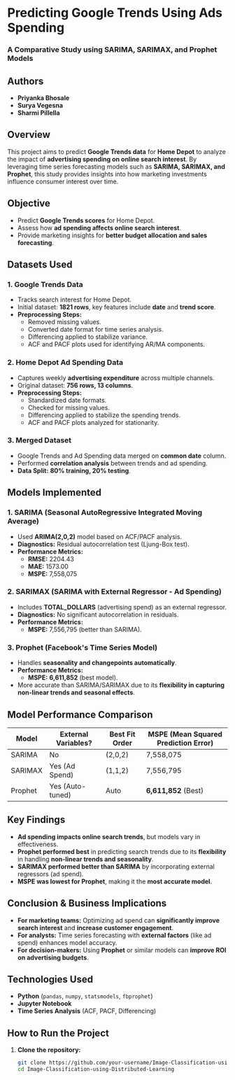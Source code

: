 # Predicting Google Trends Using Ads Spending  
### A Comparative Study using SARIMA, SARIMAX, and Prophet Models  

## Authors  
- **Priyanka Bhosale**  
- **Surya Vegesna**  
- **Sharmi Pillella**  

## Overview  
This project aims to predict **Google Trends data** for **Home Depot** to analyze the impact of **advertising spending on online search interest**. By leveraging time series forecasting models such as **SARIMA, SARIMAX, and Prophet**, this study provides insights into how marketing investments influence consumer interest over time.

## Objective  
- Predict **Google Trends scores** for Home Depot.  
- Assess how **ad spending affects online search interest**.  
- Provide marketing insights for **better budget allocation and sales forecasting**.  

## Datasets Used  
### 1. Google Trends Data  
- Tracks search interest for Home Depot.  
- Initial dataset: **1821 rows**, key features include **date** and **trend score**.  
- **Preprocessing Steps:**
  - Removed missing values.  
  - Converted date format for time series analysis.  
  - Differencing applied to stabilize variance.  
  - ACF and PACF plots used for identifying AR/MA components.  

### 2. Home Depot Ad Spending Data  
- Captures weekly **advertising expenditure** across multiple channels.  
- Original dataset: **756 rows, 13 columns**.  
- **Preprocessing Steps:**
  - Standardized date formats.  
  - Checked for missing values.  
  - Differencing applied to stabilize the spending trends.  
  - ACF and PACF plots analyzed for stationarity.  

### 3. Merged Dataset  
- Google Trends and Ad Spending data merged on **common date** column.  
- Performed **correlation analysis** between trends and ad spending.  
- **Data Split:** **80% training, 20% testing**.  

## Models Implemented  
### 1. SARIMA (Seasonal AutoRegressive Integrated Moving Average)  
- Used **ARIMA(2,0,2)** model based on ACF/PACF analysis.  
- **Diagnostics:** Residual autocorrelation test (Ljung-Box test).  
- **Performance Metrics:**  
  - **RMSE:** 2204.43  
  - **MAE:** 1573.00  
  - **MSPE:** 7,558,075  

### 2. SARIMAX (SARIMA with External Regressor - Ad Spending)  
- Includes **TOTAL_DOLLARS** (advertising spend) as an external regressor.  
- **Diagnostics:** No significant autocorrelation in residuals.  
- **Performance Metrics:**  
  - **MSPE:** 7,556,795 (better than SARIMA).  

### 3. Prophet (Facebook's Time Series Model)  
- Handles **seasonality and changepoints automatically**.  
- **Performance Metrics:**  
  - **MSPE:** **6,611,852** (best model).  
- More accurate than SARIMA/SARIMAX due to its **flexibility in capturing non-linear trends and seasonal effects**.  

## Model Performance Comparison  
| Model   | External Variables? | Best Fit Order | MSPE (Mean Squared Prediction Error) |
|---------|-----------------|--------------|---------------------------------|
| SARIMA  | No              | (2,0,2)      | 7,558,075                      |
| SARIMAX | Yes (Ad Spend)  | (1,1,2)      | 7,556,795                      |
| Prophet | Yes (Auto-tuned)| Auto         | **6,611,852** (Best)            |

## Key Findings  
- **Ad spending impacts online search trends**, but models vary in effectiveness.  
- **Prophet performed best** in predicting search trends due to its **flexibility** in handling **non-linear trends and seasonality**.  
- **SARIMAX performed better than SARIMA** by incorporating external regressors (ad spend).  
- **MSPE was lowest for Prophet**, making it the **most accurate model**.  

## Conclusion & Business Implications  
- **For marketing teams:** Optimizing ad spend can **significantly improve search interest** and **increase customer engagement**.  
- **For analysts:** Time series forecasting with **external factors** (like ad spend) enhances model accuracy.  
- **For decision-makers:** Using **Prophet** or similar models can **improve ROI on advertising budgets**.  

## Technologies Used  
- **Python** (`pandas`, `numpy`, `statsmodels`, `fbprophet`)  
- **Jupyter Notebook**  
- **Time Series Analysis** (ACF, PACF, Differencing)  

## How to Run the Project  
1. **Clone the repository:**  
   ```sh
   git clone https://github.com/your-username/Image-Classification-using-Distributed-Learning.git
   cd Image-Classification-using-Distributed-Learning
